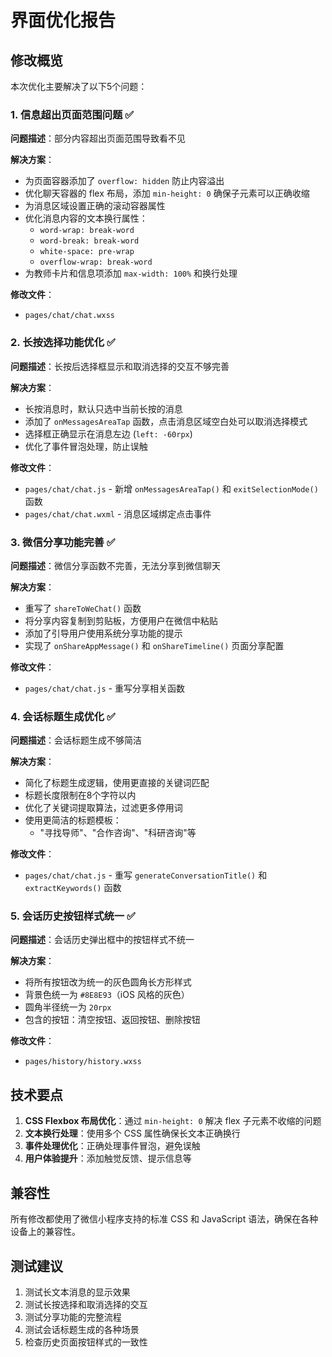 # 界面优化报告

## 修改概览

本次优化主要解决了以下5个问题：

### 1. 信息超出页面范围问题 ✅

**问题描述**：部分内容超出页面范围导致看不见

**解决方案**：
- 为页面容器添加了 `overflow: hidden` 防止内容溢出
- 优化聊天容器的 flex 布局，添加 `min-height: 0` 确保子元素可以正确收缩
- 为消息区域设置正确的滚动容器属性
- 优化消息内容的文本换行属性：
  - `word-wrap: break-word`
  - `word-break: break-word` 
  - `white-space: pre-wrap`
  - `overflow-wrap: break-word`
- 为教师卡片和信息项添加 `max-width: 100%` 和换行处理

**修改文件**：
- `pages/chat/chat.wxss`

### 2. 长按选择功能优化 ✅

**问题描述**：长按后选择框显示和取消选择的交互不够完善

**解决方案**：
- 长按消息时，默认只选中当前长按的消息
- 添加了 `onMessagesAreaTap` 函数，点击消息区域空白处可以取消选择模式
- 选择框正确显示在消息左边 (`left: -60rpx`)
- 优化了事件冒泡处理，防止误触

**修改文件**：
- `pages/chat/chat.js` - 新增 `onMessagesAreaTap()` 和 `exitSelectionMode()` 函数
- `pages/chat/chat.wxml` - 消息区域绑定点击事件

### 3. 微信分享功能完善 ✅

**问题描述**：微信分享函数不完善，无法分享到微信聊天

**解决方案**：
- 重写了 `shareToWeChat()` 函数
- 将分享内容复制到剪贴板，方便用户在微信中粘贴
- 添加了引导用户使用系统分享功能的提示
- 实现了 `onShareAppMessage()` 和 `onShareTimeline()` 页面分享配置

**修改文件**：
- `pages/chat/chat.js` - 重写分享相关函数

### 4. 会话标题生成优化 ✅

**问题描述**：会话标题生成不够简洁

**解决方案**：
- 简化了标题生成逻辑，使用更直接的关键词匹配
- 标题长度限制在8个字符以内
- 优化了关键词提取算法，过滤更多停用词
- 使用更简洁的标题模板：
  - "寻找导师"、"合作咨询"、"科研咨询"等

**修改文件**：
- `pages/chat/chat.js` - 重写 `generateConversationTitle()` 和 `extractKeywords()` 函数

### 5. 会话历史按钮样式统一 ✅

**问题描述**：会话历史弹出框中的按钮样式不统一

**解决方案**：
- 将所有按钮改为统一的灰色圆角长方形样式
- 背景色统一为 `#8E8E93`（iOS 风格的灰色）
- 圆角半径统一为 `20rpx`
- 包含的按钮：清空按钮、返回按钮、删除按钮

**修改文件**：
- `pages/history/history.wxss`

## 技术要点

1. **CSS Flexbox 布局优化**：通过 `min-height: 0` 解决 flex 子元素不收缩的问题
2. **文本换行处理**：使用多个 CSS 属性确保长文本正确换行
3. **事件处理优化**：正确处理事件冒泡，避免误触
4. **用户体验提升**：添加触觉反馈、提示信息等

## 兼容性

所有修改都使用了微信小程序支持的标准 CSS 和 JavaScript 语法，确保在各种设备上的兼容性。

## 测试建议

1. 测试长文本消息的显示效果
2. 测试长按选择和取消选择的交互
3. 测试分享功能的完整流程
4. 测试会话标题生成的各种场景
5. 检查历史页面按钮样式的一致性
